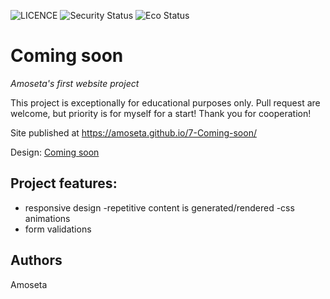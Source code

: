 ![LICENCE](https://img.shields.io/badge/licence-MTT-blue.svg?style=flat-square)
![Security Status](https://img.shields.io/security-headers?label=Securuty&url=https%3A%2F%2Fgithub.com&style=flat-square)
![Eco Status](https://img.shields.io/badge/ECP-Friendly-green.svg)

# Coming soon

_Amoseta's first website project_

This project is exceptionally for educational purposes only. Pull request are welcome, but priority is for myself for a start! Thank you for cooperation!

Site published at https://amoseta.github.io/7-Coming-soon/

Design: [Coming soon](https://cdn.discordapp.com/attachments/648536139677958156/651479019476221953/coming-soon-wide.png)

## Project features:
- responsive design
-repetitive content is generated/rendered
-css animations
- form validations

## Authors

Amoseta

